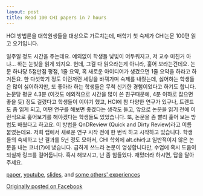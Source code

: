 ```yaml
---
layout: post
title: Read 100 CHI papers in 7 hours
---
```


HCI 방법론을 대학원생들을 대상으로 가르치는데, 매학기 첫 숙제가 CHI논문 100편 읽고 오기입니다. 

일주일 정도 시간을 주는데요. 예외없이 학생들 낯빛이 어두워지고, 저 교수 미친거 아냐... 하는 눈빛을 읽게 되지요. 헌데, 그걸 다 읽으라는게 아니라, 훑어 보라는건데요. 논문 하나당 5점만점 평점, 1줄 요약, 혹 새로운 아이디어가 생겼으면 1줄 요약을 하라고 하거든요. 한 다섯학기 정도 이런저런 세팅을 바꿔가며 숙제를 내줬는데, 싫어하는 학생들은 많이 싫어하지만, 또 좋아라 하는 학생들은 무척 신기한 경험이었다고 하기도 합니다. 논문당 평균 4.3분 (이것도 예외적으로 시간을 많이 쓴 친구때문에, 4분 이하로 잡으면 좋을 듯) 정도 걸렸다고 학생들이 이야기 했고, HCI에 참 다양한 연구가 있구나, 트렌드도 좀 읽게 되고, 어떤 연구를 해보면 좋겠다는 생각도 들고, 앞으로 논문을 읽기 전에 이런식으로 훑어보기를 해야겠다는 학생들도 있었습니다. 또, 논문을 좀 빨리 훑어 보는 방법도 배웠다고 하고요. 이 방법을 QnDReview (Quick and Dirty Review)라고 이름 붙였는데요. 저희 랩에서 새로운 연구 시작 전에 한 번씩 하고 시작하고 있습니다. 학생들의 숙제하고 난 결과를 5년 정도 모아서, CHI 학회에 alt.chi라고 일반적이지 않은 논문을 내는 코너(?)에 냈습니다. 급하게 쓰느라 논문이 엉성합니다만, 수업에 혹시 도움이 되실까 링크를 걸어둡니다. 혹시 해보시고, 난 좀 힘들었다. 재밌더라 하시면, 답을 달아주세요.

[paper](http://dl.acm.org/citation.cfm?id=2578884), [youtube](https://www.youtube.com/watch?v=5RmRNETY_OY), [slides](http://www.slideshare.net/yijisoo/qndreview-read-100-chi-papers-in-7-hours), and [some others' experiences](http://heidi.ee/HCI/read-100-chi-papers-in-7-hours-is-it-possbile/)

[Originally posted on Facebook](https://www.facebook.com/yijisoo/posts/10100825474858689)
